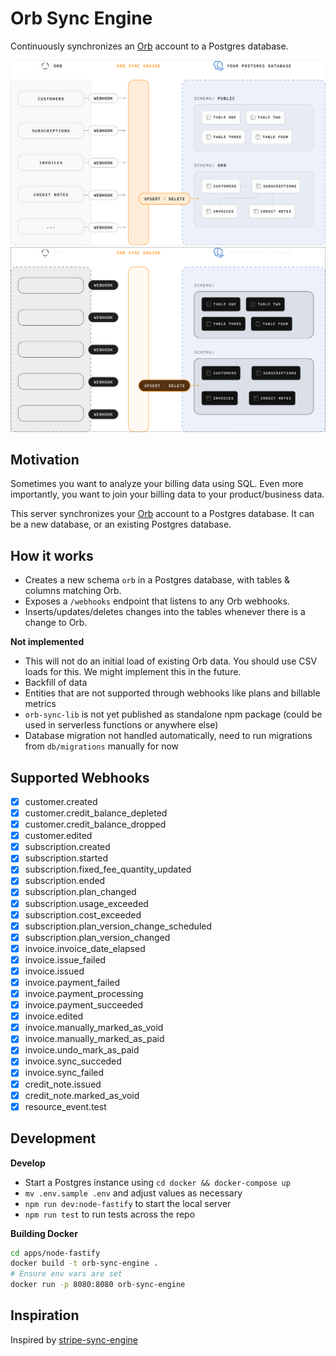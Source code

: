 # Orb Sync Engine

Continuously synchronizes an [Orb](https://www.withorb.com/) account to a Postgres database.

<p align="center">
<img src="https://github.com/supabase/orb-sync-engine/blob/main/docs/orb-sync-engine-overview--light.svg?raw=true#gh-light-mode-only">
<img src="https://github.com/supabase/orb-sync-engine/blob/main/docs/orb-sync-engine-overview.svg?raw=true#gh-dark-mode-only">
</p>

## Motivation

Sometimes you want to analyze your billing data using SQL. Even more importantly, you want to join your billing data to your product/business data.

This server synchronizes your [Orb](https://www.withorb.com/) account to a Postgres database. It can be a new database, or an existing Postgres database.

## How it works

- Creates a new schema `orb` in a Postgres database, with tables & columns matching Orb.
- Exposes a `/webhooks` endpoint that listens to any Orb webhooks.
- Inserts/updates/deletes changes into the tables whenever there is a change to Orb.

**Not implemented**

- This will not do an initial load of existing Orb data. You should use CSV loads for this. We might implement this in the future.
- Backfill of data
- Entities that are not supported through webhooks like plans and billable metrics
- `orb-sync-lib` is not yet published as standalone npm package (could be used in serverless functions or anywhere else)
- Database migration not handled automatically, need to run migrations from `db/migrations` manually for now

## Supported Webhooks

- [x] customer.created
- [x] customer.credit_balance_depleted
- [x] customer.credit_balance_dropped
- [x] customer.edited
- [x] subscription.created
- [x] subscription.started
- [x] subscription.fixed_fee_quantity_updated
- [x] subscription.ended
- [x] subscription.plan_changed
- [x] subscription.usage_exceeded
- [x] subscription.cost_exceeded
- [x] subscription.plan_version_change_scheduled
- [x] subscription.plan_version_changed
- [x] invoice.invoice_date_elapsed
- [x] invoice.issue_failed
- [x] invoice.issued
- [x] invoice.payment_failed
- [x] invoice.payment_processing
- [x] invoice.payment_succeeded
- [x] invoice.edited
- [x] invoice.manually_marked_as_void
- [x] invoice.manually_marked_as_paid
- [x] invoice.undo_mark_as_paid
- [x] invoice.sync_succeded
- [x] invoice.sync_failed
- [x] credit_note.issued
- [x] credit_note.marked_as_void
- [x] resource_event.test

## Development

**Develop**

- Start a Postgres instance using `cd docker && docker-compose up`
- `mv .env.sample .env` and adjust values as necessary
- `npm run dev:node-fastify` to start the local server
- `npm run test` to run tests across the repo

**Building Docker**

```bash
cd apps/node-fastify
docker build -t orb-sync-engine .
# Ensure env vars are set
docker run -p 8080:8080 orb-sync-engine
```

## Inspiration

Inspired by [stripe-sync-engine](https://github.com/supabase/stripe-sync-engine)
